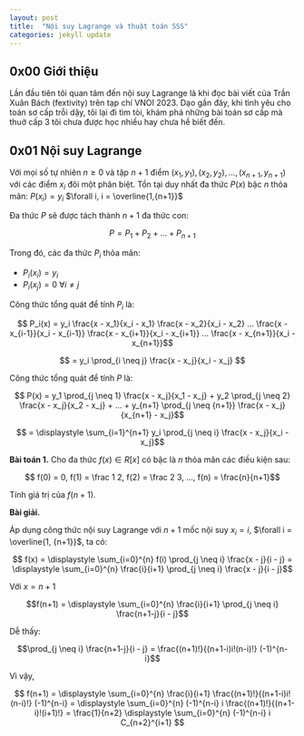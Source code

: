 ```yaml
---
layout: post
title:  "Nội suy Lagrange và thuật toán SSS"
categories: jekyll update
---
```


## 0x00 Giới thiệu 

Lần đầu tiên tôi quan tâm đến nội suy Lagrange là khi đọc bài viết của Trần Xuân Bách (fextivity) trên tạp chí VNOI 2023. Dạo gần đây, khi tình yêu cho toán sơ cấp trỗi dậy, tôi lại đi tìm tòi, khám phá những bài toán sơ cấp mà thuở cấp 3 tôi chưa được học nhiều hay chưa hề biết đến. 

## 0x01 Nội suy Lagrange 

Với mọi số tự nhiên $n \geq 0$ và tập $n + 1$ điểm $(x_1,y_1), (x_2,y_2), ..., (x_{n+1}, y_{n+1})$ với các điểm $x_i$ đôi một phân biệt. Tồn tại duy nhất đa thức $P(x)$ bậc $n$ thỏa mãn: $P(x_i) = y_i$ $\forall i, i = \overline{1,{n+1}}$ 

Đa thức $P$ sẽ được tách thành $n + 1$ đa thức con: 

$$ P = P_1 + P_2 + ... + P_{n+1} $$

Trong đó, các đa thức $P_i$ thỏa mãn: 
- $P_i(x_i) = y_i$
- $P_i(x_j) = 0$ $\forall i \neq j$

Công thức tổng quát để tính $P_i$ là: 

$$ P_i(x) = y_i \frac{x - x_1}{x_i - x_1} \frac{x - x_2}{x_i - x_2} ... \frac{x - x_{i-1}}{x_i - x_{i-1}} \frac{x - x_{i+1}}{x_i - x_{i+1}} ... \frac{x - x_{n+1}}{x_i - x_{n+1}}$$

$$ = y_i \prod_{i \neq j} \frac{x - x_j}{x_i - x_j} $$

Công thức tổng quát để tính $P$ là: 

$$ P(x) = y_1 \prod_{j \neq 1} \frac{x - x_j}{x_1 - x_j} + y_2 \prod_{j \neq 2} \frac{x - x_j}{x_2 - x_j} + ... + y_{n+1} \prod_{j \neq {n+1}} \frac{x - x_j}{x_{n+1} - x_j}$$

$$ = \displaystyle \sum_{i=1}^{n+1} y_i \prod_{j \neq i} \frac{x - x_j}{x_i - x_j}$$

**Bài toán 1.** Cho đa thức $f(x) \in R[x]$ có bậc là $n$ thỏa mãn các điều kiện sau: 

$$ f(0) = 0, f(1) = \frac 1 2, f(2) = \frac 2 3, ..., f(n) = \frac{n}{n+1}$$

Tính giá trị của $f(n+1)$.

**Bài giải.** 

Áp dụng công thức nội suy Lagrange với $n+1$ mốc nội suy $x_i = i,$ $\forall i = \overline{1, {n+1}}$, ta có: 

$$ f(x) = \displaystyle \sum_{i=0}^{n} f(i) \prod_{j \neq i} \frac{x - j}{i - j} = \displaystyle \sum_{i=0}^{n} \frac{i}{i+1} \prod_{j \neq i} \frac{x - j}{i - j}$$

Với $x = n+1$ 

$$f(n+1) = \displaystyle \sum_{i=0}^{n} \frac{i}{i+1} \prod_{j \neq i} \frac{n+1-j}{i - j}$$

Dễ thấy:

$$\prod_{j \neq i} \frac{n+1-j}{i - j} = \frac{(n+1)!}{(n+1-i)i!(n-i)!} (-1)^{n-i}$$

Vì vậy, 

$$ f(n+1) = \displaystyle \sum_{i=0}^{n} \frac{i}{i+1} \frac{(n+1)!}{(n+1-i)i!(n-i)!} (-1)^{n-i} = \displaystyle \sum_{i=0}^{n} (-1)^{n-i} i \frac{(n+1)!}{(n+1-i)!(i+1)!} = \frac{1}{n+2} \displaystyle \sum_{i=0}^{n} (-1)^{n-i} i C_{n+2}^{i+1} $$

<script type="text/x-mathjax-config">
    MathJax.Hub.Config({
      tex2jax: {
        skipTags: ['script', 'noscript', 'style', 'textarea', 'pre'],
        inlineMath: [['$','$']], 
      }
    });
</script>
<script src="https://cdn.mathjax.org/mathjax/latest/MathJax.js?config=TeX-AMS-MML_HTMLorMML" type="text/javascript"></script>